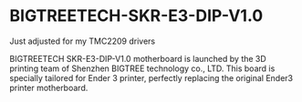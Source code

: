 # BIGTREETECH-SKR-E3-DIP-V1.0

Just adjusted for my TMC2209 drivers

BIGTREETECH SKR-E3-DIP-V1.0 motherboard is launched by the 3D printing team of Shenzhen BIGTREE technology co., LTD. This board is specially tailored for Ender 3 printer, perfectly replacing the original Ender3 printer motherboard.
